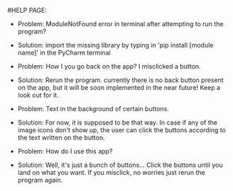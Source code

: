 #HELP PAGE:

- Problem: ModuleNotFound error in terminal after attempting to run the program?
- Solution: import the missing library by typing in 'pip install [module name]' in the PyCharm terminal

- Problem: How I you go back on the app? I misclicked a button.
- Solution: Rerun the program. currently there is no back button present on the app, but it will be soon implemented in the near future! Keep a look out for it.

- Problem: Text in the background of certain buttons.
- Solution: For now, it is supposed to be that way. In case if any of the image icons don't show up, the user can click the buttons according to the text written on the button.

- Problem: How do I use this app?
- Solution: Well, it's just a bunch of buttons... Click the buttons until you land on what you want. If you misclick, no worries just rerun the program again.
